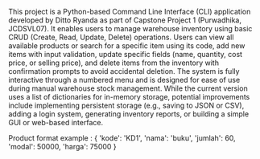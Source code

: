 This project is a Python-based Command Line Interface (CLI) application developed by Ditto Ryanda as part of Capstone Project 1 (Purwadhika, JCDSVL07). It enables users to manage warehouse inventory using basic CRUD (Create, Read, Update, Delete) operations. Users can view all available products or search for a specific item using its code, add new items with input validation, update specific fields (name, quantity, cost price, or selling price), and delete items from the inventory with confirmation prompts to avoid accidental deletion. The system is fully interactive through a numbered menu and is designed for ease of use during manual warehouse stock management. While the current version uses a list of dictionaries for in-memory storage, potential improvements include implementing persistent storage (e.g., saving to JSON or CSV), adding a login system, generating inventory reports, or building a simple GUI or web-based interface.

Product format example : 
{
  'kode': 'KD1',
  'nama': 'buku',
  'jumlah': 60,
  'modal': 50000,
  'harga': 75000
}
